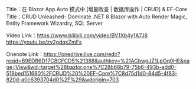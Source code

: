 Title：在 Blazor App Auto 模式中 [增删改查 | 数据库操作 | CRUD] & EF-Core
Title：CRUD Unleashed- Dominate .NET 8 Blazor with Auto Render Magic, Entity Framework Wizardry, SQL Server

Video Link：https://www.bilibili.com/video/BV1Xb4y1A7J8
			https://youtu.be/zv2gdqxZmFs

Onenote Link：https://onedrive.live.com/redir?resid=B9EDB6D17C8CFCD5%21388&authkey=%21AGbwgJZ1LpOq0HE&page=View&wd=target%28bazlor.one%7C28b68b79-75b6-493b-add0-518bed151680%2FCRUD%20%20EF-Core%7C8d75d1d0-84d5-4f83-820d-a0c6393704d0%2F%29&wdorigin=703